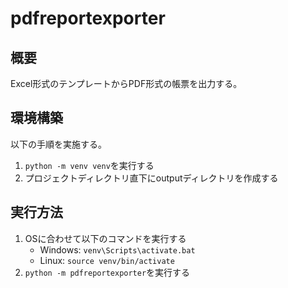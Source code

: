 # pdfreportexporter

## 概要

Excel形式のテンプレートからPDF形式の帳票を出力する。

## 環境構築

以下の手順を実施する。
1. `python -m venv venv`を実行する
2. プロジェクトディレクトリ直下にoutputディレクトリを作成する

## 実行方法

1. OSに合わせて以下のコマンドを実行する
   * Windows: `venv\Scripts\activate.bat`
   * Linux: `source venv/bin/activate`
2. `python -m pdfreportexporter`を実行する
